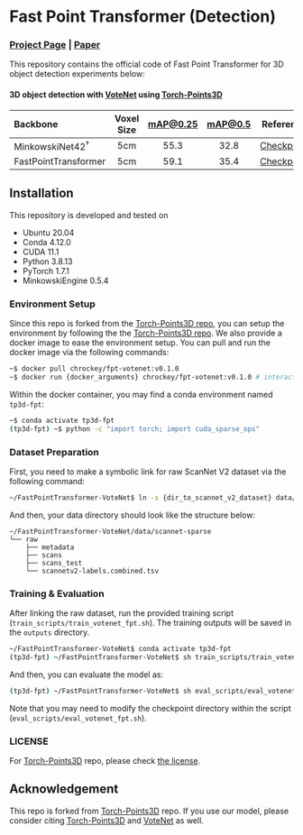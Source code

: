 # Fast Point Transformer (Detection)
### [Project Page](http://cvlab.postech.ac.kr/research/FPT/) | [Paper](https://arxiv.org/abs/2112.04702)
This repository contains the official code of Fast Point Transformer for 3D object detection experiments below:
#### 3D object detection with [VoteNet](https://arxiv.org/abs/1904.09664) using [Torch-Points3D](https://github.com/torch-points3d/torch-points3d)
| Backbone                          | Voxel Size   | mAP@0.25 | mAP@0.5 | Reference |
|:----------------------------------|:------------:|:--------:|:-------:|:---------:|
| MinkowskiNet42<sup>&dagger;</sup> | 5cm | 55.3 | 32.8 | [Checkpoint](https://postechackr-my.sharepoint.com/:u:/g/personal/p0125ch_postech_ac_kr/Ecod112ZRnlPp97NNu77N0oBfPtgwzmPxr-tvLvs3eFkwA?download=1) |
| FastPointTransformer              | 5cm | 59.1 | 35.4 | [Checkpoint](https://postechackr-my.sharepoint.com/:u:/g/personal/p0125ch_postech_ac_kr/EZkpqNi9elVFohE4Xmx66GEBQSjys0ED_h1vUBnJwUz72g?download=1) |

## Installation
This repository is developed and tested on

- Ubuntu 20.04
- Conda 4.12.0
- CUDA 11.1
- Python 3.8.13
- PyTorch 1.7.1
- MinkowskiEngine 0.5.4

### Environment Setup
Since this repo is forked from the [Torch-Points3D repo](https://github.com/torch-points3d/torch-points3d), you can setup the environment by following the the [Torch-Points3D repo](https://github.com/torch-points3d/torch-points3d).
We also provide a docker image to ease the environment setup.
You can pull and run the docker image via the following commands:
```bash
~$ docker pull chrockey/fpt-votenet:v0.1.0
~$ docker run {docker_arguments} chrockey/fpt-votenet:v0.1.0 # interactive mode
```
Within the docker container, you may find a conda environment named `tp3d-fpt`:
```bash
~$ conda activate tp3d-fpt
(tp3d-fpt) ~$ python -c "import torch; import cuda_sparse_ops"
```

### Dataset Preparation
First, you need to make a symbolic link for raw ScanNet V2 dataset via the following command:
```bash
~/FastPointTransformer-VoteNet$ ln -s {dir_to_scannet_v2_dataset} data/scannet-sparse/raw
```
And then, your data directory should look like the structure below:
```
~/FastPointTransformer-VoteNet/data/scannet-sparse
└── raw
    ├── metadata
    ├── scans
    ├── scans_test
    └── scannetv2-labels.combined.tsv
```

### Training & Evaluation
After linking the raw dataset, run the provided training script (`train_scripts/train_votenet_fpt.sh`).
The training outputs will be saved in the `outputs` directory.
```bash
~/FastPointTransformer-VoteNet$ conda activate tp3d-fpt
(tp3d-fpt) ~/FastPointTransformer-VoteNet$ sh train_scripts/train_votenet_fpt.sh
```
And then, you can evaluate the model as:
```bash
(tp3d-fpt) ~/FastPointTransformer-VoteNet$ sh eval_scripts/eval_votenet_fpt.sh
```
Note that you may need to modify the checkpoint directory within the script (`eval_scripts/eval_votenet_fpt.sh`).

### LICENSE
For [Torch-Points3D](https://github.com/torch-points3d/torch-points3d) repo, please check [the license](https://github.com/chrockey/FastPointTransformer-VoteNet/blob/main/LICENSE).

## Acknowledgement

This repo is forked from [Torch-Points3D](https://github.com/torch-points3d/torch-points3d) repo.
If you use our model, please consider citing [Torch-Points3D](https://github.com/torch-points3d/torch-points3d) and [VoteNet](https://arxiv.org/abs/1904.09664) as well.
